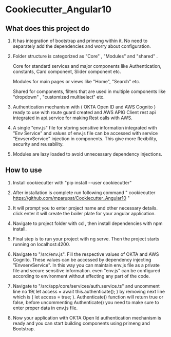# Cookiecutter_Angular10

## What does this project do
1.	It has integration of bootstrap and primeng within it. No need to separately add the dependencies and worry about configuration.

2.	Folder structure is categorized as "Core" , "Modules" and "shared" .

       Core for standard services and major components like Authentication, constants, Card component, Slider component etc.
   
       Modules for main pages or views like "Home", "Search" etc.
   
       Shared for components, filters that are used in multiple components like "dropdown" , "customized multiselect" etc.
   
   
3.	Authentication mechanism with ( OKTA Open ID and AWS Cognito ) ready to use with route guard created and AWS APIG Client rest api integrated in api.service for making Rest calls with AWS.

4.	A single "env.js" file for storing sensitive information integrated with "Env Service" and values of env.js file can be accessed with service "EnvservService" injection in components. This give more flexibility, security and reusability.

5.	Modules are lazy loaded to avoid unnecessary dependency injections.


## How to use
1. Install cookiecutter with "pip install --user cookiecutter"

2. After installation is complete run following command " cookiecutter https://github.com/mparupat/Cookiecutter_Angular10 "

3. It will prompt you to enter project name and other necessary details. click enter it will create the boiler plate for your angular application.

4. Navigate to project folder with cd <project name>, then install dependencies with npm install.
  
5. Final step is to run your project with ng serve. Then the project starts running on localhost:4200.

6. Navigate to "<project name>/src/env.js". Fill the respective values of OKTA and AWS Cognito. These values can be accessed by dependency injecting "EnvservService". In this way you can maintain env.js file as a private file and secure sensitive information. even "env.js" can be configured according to environment without effecting any part of the code.
  
7. Navigate to "<project Name>/src/app/core/services/auth.service.ts" and uncomment line no 19( let access = await this.authenticate(); ) by removing next line which is ( let access = true; ). Authenticate() function will return true or false, before uncommenting Authenticate() you need to make sure to enter proper data in env.js file.

8. Now your application with OKTA Open Id authentication mechanism is ready and you can start building components using primeng and Bootstrap.
